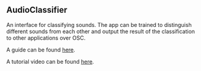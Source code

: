 ## AudioClassifier

An interface for classifying sounds. The app can be trained to distinguish different sounds from each other and output the result of the classification to other applications over OSC. 

A guide can be found [here](http://ml4a.github.io/guides/AudioClassifier/).

A tutorial video can be found [here](https://vimeo.com/212739123/). 
